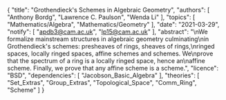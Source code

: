 {
    "title": "Grothendieck's Schemes in Algebraic Geometry",
    "authors": [
        "Anthony Bordg",
        "Lawrence C. Paulson",
        "Wenda Li"
    ],
    "topics": [
        "Mathematics/Algebra",
        "Mathematics/Geometry"
    ],
    "date": "2021-03-29",
    "notify": [
        "apdb3@cam.ac.uk",
        "lp15@cam.ac.uk"
    ],
    "abstract": "\nWe formalize mainstream structures in algebraic geometry culminating\nin Grothendieck's schemes: presheaves of rings, sheaves of rings,\nringed spaces, locally ringed spaces, affine schemes and schemes. We\nprove that the spectrum of a ring is a locally ringed space, hence an\naffine scheme. Finally, we prove that any affine scheme is a scheme.",
    "licence": "BSD",
    "dependencies": [
        "Jacobson_Basic_Algebra"
    ],
    "theories": [
        "Set_Extras",
        "Group_Extras",
        "Topological_Space",
        "Comm_Ring",
        "Scheme"
    ]
}